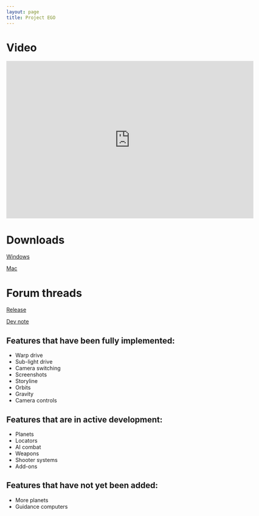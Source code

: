 ```yaml
---
layout: page
title: Project EGO
---
```

# Video
<iframe width="650" height="415" src="https://www.youtube.com/embed/T_tk0dFAlUs" frameborder="0" allowfullscreen></iframe>

# Downloads
[Windows](https://github.com/CliftonMarien/ProjectEGOBugs/releases/download/0/Prototype.0.Windows.zip)

[Mac](https://github.com/CliftonMarien/ProjectEGOBugs/releases/download/0/Prototype.0.Mac.zip)

# Forum threads
[Release](http://community.eltrin.com/index.php?/topic/15-project-ego-prototype-0-released/#comment-23)

[Dev note](http://community.eltrin.com/index.php?/topic/14-devday-some-major-tweaks/)

## Features that have been fully implemented:
- Warp drive
- Sub-light drive
- Camera switching
- Screenshots
- Storyline
- Orbits
- Gravity
- Camera controls

## Features that are in active development:
- Planets
- Locators
- AI combat
- Weapons
- Shooter systems
- Add-ons

## Features that have not yet been added:
- More planets
- Guidance computers


